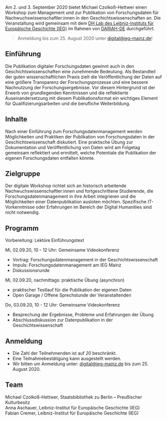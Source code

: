 Am 2. und 3. September 2020 bietet Michael Czolkoß-Hettwer einen Workshop zum Management und zur Publikation von Forschungsdaten für Nachwuchswissenschaftler:innen in den Geschichtswissenschaften an. Die Veranstaltung wird gemeinsam mit dem [DH Lab des Leibniz-Instituts für Europäische Geschichte (IEG)](https://www.ieg-mainz.de/forschung/digitale_historische_forschung) im Rahmen von [DARIAH-DE](https://de.dariah.eu/) durchgeführt.

> Anmeldung bis zum 25. August 2020 unter digital@ieg-mainz.de!

## Einführung
Die Publikation digitaler Forschungsdaten gewinnt auch in den Geschichtswissenschaften eine zunehmende Bedeutung. Als Bestandteil der guten wissenschaftlichen Praxis zielt die Veröffentlichung der Daten auf eine größere Transparenz der Forschungsprozesse und eine bessere Nachnutzung der Forschungsergebnisse. Vor diesem Hintergrund ist der Erwerb von grundlegenden Kenntnissen und die reflektierte Auseinandersetzung mit diesem Publikationsformat ein wichtiges Element für Qualifizierungsarbeiten und die berufliche Weiterbildung.

## Inhalte
Nach einer Einführung zum Forschungsdatenmanagement werden Möglichkeiten und Praktiken der Publikation von Forschungsdaten in der Geschichtswissenschaft diskutiert. Eine praktische Übung zur Dokumentation und Veröffentlichung von Daten wird am Folgetag gemeinsam reflektiert und ermittelt, welche Potentiale die Publikation der eigenen Forschungsdaten entfalten könnte.

## Zielgruppe
Der digitale Workshop richtet sich an historisch arbeitende Nachwuchswissenschaftler:innen und fortgeschrittene Studierende, die 
Forschungsdatenmanagement in ihre Arbeit integrieren und die Möglichkeiten einer Datenpublikation ausloten möchten. Spezifische IT-Vorkenntnisse oder Erfahrungen im Bereich der Digital Humanities sind nicht notwendig.

## Programm
Vorbereitung: Lektüre Einführungstext

Mi, 02.09.20, 10 - 12 Uhr: Gemeinsame Videokonferenz
  - Vortrag: Forschungsdatenmanagement in der Geschichtswissenschaft
  - Impuls: Forschungsdatenmanagement am IEG Mainz
  - Diskussionsrunde

Mi, 02.09.20, nachmittags: praktische Übung (asynchron)
  - praktischer Testlauf für die Publikation der eigenen Daten
  - Open Garage / Offene Sprechstunde der Veranstaltenden

Do, 03.09.20, 10 - 12 Uhr: Gemeinsame Videokonferenz
  - Besprechung der Ergebnisse, Probleme und Erfahrungen der Übung
  - Abschlussdiskussion zur Datenpublikation in der Geschichtswissenschaft

## Anmeldung
- Die Zahl der Teilnehmenden ist auf *20* beschränkt.
- Eine Teilnahmebestätigung kann ausgestellt werden.
- Wir bitten um Anmeldung unter: digital@ieg-mainz.de bis zum 25. August 2020.

## Team
Michael Czolkoß-Hettwer, Staatsbibliothek zu Berlin – Preußischer Kulturbesitz \
Anna Aschauer, Leibniz-Institut für Europäische Geschichte (IEG) \
Fabian Cremer, Leibniz-Institut für Europäische Geschichte (IEG)
